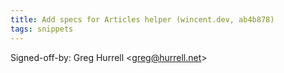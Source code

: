 ```yaml
---
title: Add specs for Articles helper (wincent.dev, ab4b878)
tags: snippets
---
```


Signed-off-by: Greg Hurrell &lt;greg@hurrell.net&gt;
